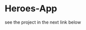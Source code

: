 # Heroes-App

see the project in the next link below

<link rel="stylesheet" href="https://heroes-appication.netlify.app" />
